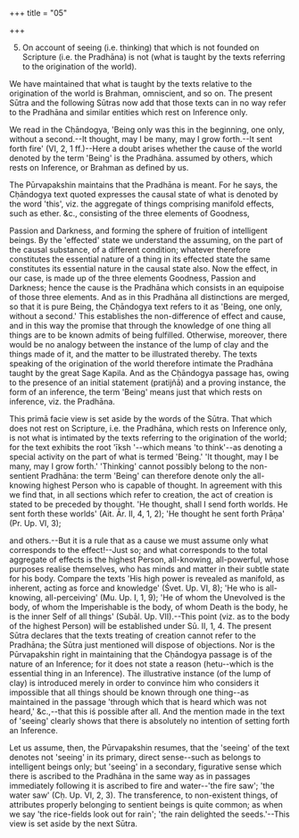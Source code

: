 +++
title = "05"

+++


5. On account of seeing (i.e. thinking) that which is not founded on Scripture (i.e. the Pradhāna) is not (what is taught by the texts referring to the origination of the world).

We have maintained that what is taught by the texts relative to the origination of the world is Brahman, omniscient, and so on. The present Sūtra and the following Sūtras now add that those texts can in no way refer to the Pradhāna and similar entities which rest on Inference only.

We read in the Cḥāndogya, 'Being only was this in the beginning, one only, without a second.--It thought, may I be many, may I grow forth.--It sent forth fire' (VI, 2, 1 ff.)--Here a doubt arises whether the cause of the world denoted by the term 'Being' is the Pradhāna. assumed by others, which rests on Inference, or Brahman as defined by us.

The Pūrvapakshin maintains that the Pradhāna is meant. For he says, the Cḥāndogya text quoted expresses the causal state of what is denoted by the word 'this', viz. the aggregate of things comprising manifold effects, such as ether. &c., consisting of the three elements of Goodness,

 Passion and Darkness, and forming the sphere of fruition of intelligent beings. By the 'effected' state we understand the assuming, on the part of the causal substance, of a different condition; whatever therefore constitutes the essential nature of a thing in its effected state the same constitutes its essential nature in the causal state also. Now the effect, in our case, is made up of the three elements Goodness, Passion and Darkness; hence the cause is the Pradhāna which consists in an equipoise of those three elements. And as in this Pradhāna all distinctions are merged, so that it is pure Being, the Cḥāndogya text refers to it as 'Being, one only, without a second.' This establishes the non-difference of effect and cause, and in this way the promise that through the knowledge of one thing all things are to be known admits of being fulfilled. Otherwise, moreover, there would be no analogy between the instance of the lump of clay and the things made of it, and the matter to be illustrated thereby. The texts speaking of the origination of the world therefore intimate the Pradhāna taught by the great Sage Kapila. And as the Cḥāndogya passage has, owing to the presence of an initial statement (pratijñā) and a proving instance, the form of an inference, the term 'Being' means just that which rests on inference, viz. the Pradhāna.

This primā facie view is set aside by the words of the Sūtra. That which does not rest on Scripture, i.e. the Pradhāna, which rests on Inference only, is not what is intimated by the texts referring to the origination of the world; for the text exhibits the root 'īksh '--which means 'to think'--as denoting a special activity on the part of what is termed 'Being.' 'It thought, may I be many, may I grow forth.' 'Thinking' cannot possibly belong to the non-sentient Pradhāna: the term 'Being' can therefore denote only the all-knowing highest Person who is capable of thought. In agreement with this we find that, in all sections which refer to creation, the act of creation is stated to be preceded by thought. 'He thought, shall I send forth worlds. He sent forth these worlds' (Ait. Ār. II, 4, 1, 2); 'He thought he sent forth Prāṇa' (Pr. Up. VI, 3);

and others.--But it is a rule that as a cause we must assume only what corresponds to the effect!--Just so; and what corresponds to the total aggregate of effects is the highest Person, all-knowing, all-powerful, whose purposes realise themselves, who has minds and matter in their subtle state for his body. Compare the texts 'His high power is revealed as manifold, as inherent, acting as force and knowledge' (Śvet. Up. VI, 8); 'He who is all-knowing, all-perceiving' (Mu. Up. I, 1, 9); 'He of whom the Unevolved is the body, of whom the Imperishable is the body, of whom Death is the body, he is the inner Self of all things' (Subāl. Up. VII).--This point (viz. as to the body of the highest Person) will be established under Sū. II, 1, 4. The present Sūtra declares that the texts treating of creation cannot refer to the Pradhāna; the Sūtra just mentioned will dispose of objections. Nor is the Pūrvapakshin right in maintaining that the Cḥāndogya passage is of the nature of an Inference; for it does not state a reason (hetu--which is the essential thing in an Inference). The illustrative instance (of the lump of clay) is introduced merely in order to convince him who considers it impossible that all things should be known through one thing--as maintained in the passage 'through which that is heard which was not heard,' &c.,--that this iś possible after all. And the mention made in the text of 'seeing' clearly shows that there is absolutely no intention of setting forth an Inference.

Let us assume, then, the Pūrvapakshin resumes, that the 'seeing' of the text denotes not 'seeing' in its primary, direct sense--such as belongs to intelligent beings only; but 'seeing' in a secondary, figurative sense which there is ascribed to the Pradhāna in the same way as in passages immediately following it is ascribed to fire and water--'the fire saw'; 'the water saw' (Cḥ. Up. VI, 2, 3). The transference, to non-existent things, of attributes properly belonging to sentient beings is quite common; as when we say 'the rice-fields look out for rain'; 'the rain delighted the seeds.'--This view is set aside by the next Sūtra.

